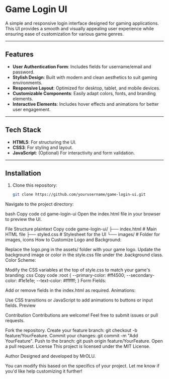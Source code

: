 # Game Login UI

A simple and responsive login interface designed for gaming applications. This UI provides a smooth and visually appealing user experience while ensuring ease of customization for various game genres.

---

## Features

- **User Authentication Form**: Includes fields for username/email and password.
- **Stylish Design**: Built with modern and clean aesthetics to suit gaming environments.
- **Responsive Layout**: Optimized for desktop, tablet, and mobile devices.
- **Customizable Components**: Easily adapt colors, fonts, and branding elements.
- **Interactive Elements**: Includes hover effects and animations for better user engagement.

---

## Tech Stack

- **HTML5**: For structuring the UI.
- **CSS3**: For styling and layout.
- **JavaScript**: (Optional) For interactivity and form validation.

---

## Installation

1. Clone this repository:
   ```bash
   git clone https://github.com/yourusername/game-login-ui.git
Navigate to the project directory:

bash
Copy code
cd game-login-ui
Open the index.html file in your browser to preview the UI.

File Structure
plaintext
Copy code
game-login-ui/
├── index.html       # Main HTML file
├── styled.css        # Stylesheet for the UI
└── images/          # Folder for images, icons
How to Customize
Logo and Background:

Replace the logo.png in the assets/ folder with your game logo.
Update the background image or color in the style.css file under the .background class.
Color Scheme:

Modify the CSS variables at the top of style.css to match your game's branding:
css
Copy code
:root {
    --primary-color: #ff4500;
    --secondary-color: #1e1e1e;
    --text-color: #ffffff;
}
Form Fields:

Add or remove fields in the index.html as required.
Animations:

Use CSS transitions or JavaScript to add animations to buttons or input fields.
Preview

Contribution
Contributions are welcome! Feel free to submit issues or pull requests.

Fork the repository.
Create your feature branch: git checkout -b feature/YourFeature.
Commit your changes: git commit -m "Add YourFeature".
Push to the branch: git push origin feature/YourFeature.
Open a pull request.
License
This project is licensed under the MIT License.

Author
Designed and developed by MrOLU.

You can modify this based on the specifics of your project. Let me know if you'd like help customizing it further!
